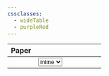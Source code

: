 ```yaml
---
cssclasses:
  - wideTable
  - purpleRed
---
```



| Paper |                                                                                                               |     |     |     |     |     |
| :---- | ------------------------------------------------------------------------------------------------------------- | --- | --- | --- | --- | --- |
|       | <select> <option>inline</option> <option>block</option> <option>flex</option> <option>grid</option> </select> |     |     |     |     |     |
